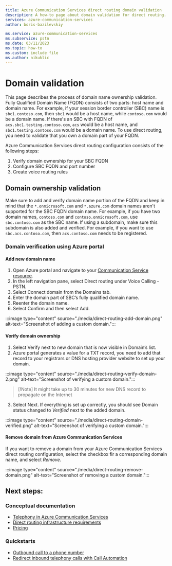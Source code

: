 ```yaml
---
title: Azure Communication Services direct routing domain validation
description: A how-to page about domain validation for direct routing.
services: azure-communication-services
author: boris-bazilevskiy

ms.service: azure-communication-services
ms.subservice: pstn
ms.date: 03/11/2023
ms.topic: how-to
ms.custom: include file
ms.author: nikuklic
---
```


# Domain validation

This page describes the process of domain name ownership validation. Fully Qualified Domain Name (FQDN) consists of two parts: host name and domain name. For example, if your session border controller (SBC) name is `sbc1.contoso.com`, then `sbc1` would be a host name, while `contoso.com` would be a domain name. If there's an SBC with FQDN of `acs.sbc1.testing.contoso.com`, `acs` would be a host name, and `sbc1.testing.contoso.com` would be a domain name. To use direct routing, you need to validate that you own a domain part of your FQDN.

Azure Communication Services direct routing configuration consists of the following steps:

1. Verify domain ownership for your SBC FQDN
1. Configure SBC FQDN and port number
1. Create voice routing rules

## Domain ownership validation

Make sure to add and verify domain name portion of the FQDN and keep in mind that the `*.onmicrosoft.com` and `*.azure.com` domain names aren't supported for the SBC FQDN domain name. For example, if you have two domain names, `contoso.com` and `contoso.onmicrosoft.com`, use `sbc.contoso.com` as the SBC name. If using a subdomain, make sure this subdomain is also added and verified. For example, if you want to use `sbc.acs.contoso.com`, then `acs.contoso.com` needs to be registered.

### Domain verification using Azure portal

#### Add new domain name

1. Open Azure portal and navigate to your [Communication Service resource](../../quickstarts/create-communication-resource.md).
1. In the left navigation pane, select Direct routing under Voice Calling - PSTN.
1. Select Connect domain from the Domains tab.
1. Enter the domain part of SBC’s fully qualified domain name.
1. Reenter the domain name.
1. Select Confirm and then select Add.

:::image type="content" source="./media/direct-routing-add-domain.png" alt-text="Screenshot of adding a custom domain.":::

#### Verify domain ownership

1. Select Verify next to new domain that is now visible in Domain’s list.
1. Azure portal generates a value for a TXT record, you need to add that record to your registrars or DNS hosting provider website to set up your domain.

:::image type="content" source="./media/direct-routing-verify-domain-2.png" alt-text="Screenshot of verifying a custom domain.":::

>[!Note] It might take up to 30 minutes for new DNS record to propagate on the Internet

3. Select Next. If everything is set up correctly, you should see Domain status changed to *Verified* next to the added domain.

:::image type="content" source="./media/direct-routing-domain-verified.png" alt-text="Screenshot of verifying a custom domain.":::

#### Remove domain from Azure Communication Services

If you want to remove a domain from your Azure Communication Services direct routing configuration, select the checkbox fir a corresponding domain name, and select *Remove*.

:::image type="content" source="./media/direct-routing-remove-domain.png" alt-text="Screenshot of removing a custom domain.":::

## Next steps:

### Conceptual documentation

- [Telephony in Azure Communication Services](../../concepts/telephony/telephony-concept.md)
- [Direct routing infrastructure requirements](../../concepts/telephony/direct-routing-infrastructure.md)
- [Pricing](../pricing.md)

### Quickstarts

- [Outbound call to a phone number](../../quickstarts/telephony/pstn-call.md)
- [Redirect inbound telephony calls with Call Automation](../../quickstarts/call-automation/redirect-inbound-telephony-calls.md)